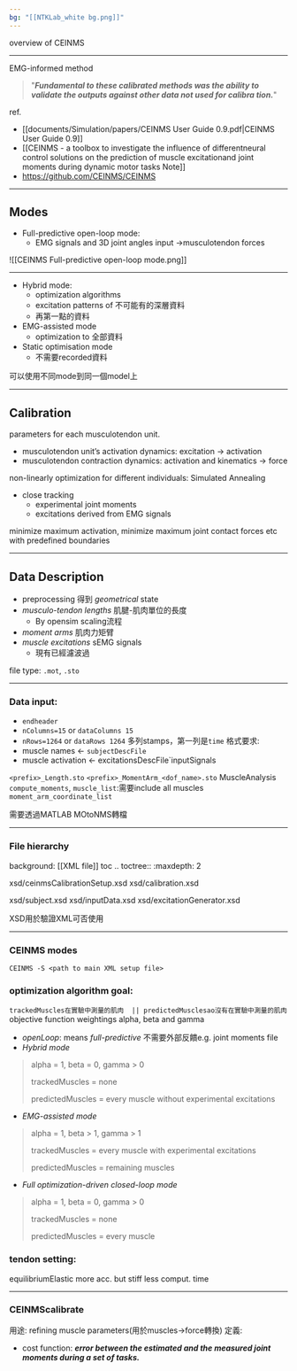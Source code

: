 ```yaml
---
bg: "[[NTKLab_white bg.png]]"
---
```



<style>
    .reveal {
        font-family: 'Times New Roman', '標楷體';
        font-size: 30px;
        text-align: left;
        color: black;
        background-size: cover;
        background-position: center;
    }
	.reveal h1,
	.reveal h2,
	.reveal h3,
	.reveal h4,
	.reveal h5,
	.reveal h6 {
	  font-family: 'Times New Roman', '標楷體';
	  color: black;
	}
	.with-border{
		border: 1px solid red;
	}
</style>
</style>
<grid drag="70 10" drop="-3 40">
overview of CEINMS
<!-- element style="font-size: 40px;align: left; text-align: left;color: white"-->
</grid>

<!-- slide bg="../../../NTKLab_white bg_cover_resize.png"-->

---

EMG-informed method
>"***Fundamental to these calibrated methods was the ability to validate the outputs against other data not used for calibra tion.***"

ref.
- [[documents/Simulation/papers/CEINMS User Guide 0.9.pdf|CEINMS User Guide 0.9]]
- [[CEINMS - a toolbox to investigate the influence of differentneural control solutions on the prediction of muscle excitationand joint moments during dynamic motor tasks Note]]
- https://github.com/CEINMS/CEINMS

---
## Modes
- Full-predictive open-loop mode: 
	- EMG signals and 3D joint angles input $\rightarrow$musculotendon forces

![[CEINMS Full-predictive open-loop mode.png]]

---
- Hybrid mode:
	- optimization algorithms
	- excitation patterns of 不可能有的深層資料
	- 再第一點的資料
- EMG-assisted mode
	- optimization to 全部資料
- Static optimisation mode
	- 不需要recorded資料

可以使用不同mode到同一個model上

---
## Calibration
parameters for each musculotendon unit.
- musculotendon unit’s activation dynamics: excitation $\rightarrow$ activation
- musculotendon contraction dynamics: activation and kinematics $\rightarrow$ force

non-linearly optimization for different individuals: Simulated Annealing
- close tracking
	- experimental joint moments
	- excitations derived from EMG signals

minimize maximum activation, minimize maximum joint contact forces etc
with predefined boundaries

---
## Data Description
- preprocessing 得到 _geometrical_ state
- _musculo-tendon lengths_ 肌腱-肌肉單位的長度
	- By opensim scaling流程
- _moment arms_ 肌肉力矩臂
- _muscle excitations_ sEMG signals
	- 現有已經濾波過

file type: `.mot`, `.sto`

---
### Data input:
- `endheader`
- `nColumns=15` or `dataColumns 15`
- `nRows=1264` or `dataRows 1264`
多列stamps，第一列是`time`
格式要求: 
- muscle names <- `subjectDescFile`
- muscle activation <- excitationsDescFile`inputSignals

`<prefix>_Length.sto`
`<prefix>_MomentArm_<dof_name>.sto`
MuscleAnalysis
`compute_moments`, 
`muscle_list`:需要include all muscles
`moment_arm_coordinate_list`

需要透過MATLAB MOtoNMS轉檔

---
### File hierarchy
background: [[XML file]]
toc
.. toctree::
   :maxdepth: 2

   xsd/ceinmsCalibrationSetup.xsd
   xsd/calibration.xsd

   xsd/subject.xsd
   xsd/inputData.xsd
   xsd/excitationGenerator.xsd

XSD用於驗證XML可否使用

---
### CEINMS modes
`CEINMS -S <path to main XML setup file>`
### optimization algorithm goal: 
`trackedMuscles在實驗中測量的肌肉  || predictedMusclesao沒有在實驗中測量的肌肉`
objective function weightings alpha, beta and gamma

- _openLoop_: means _full-predictive_ 不需要外部反饋e.g. joint moments file
- _Hybrid mode_
> alpha = 1, beta = 0, gamma > 0
> 
> trackedMuscles = none
> 
> predictedMuscles = every muscle without experimental excitations

- _EMG-assisted mode_
> alpha = 1, beta > 1, gamma > 1
> 
> trackedMuscles = every muscle with experimental excitations
> 
> predictedMuscles = remaining muscles

- _Full optimization-driven closed-loop mode_
> alpha = 1, beta = 0, gamma > 0
> 
> trackedMuscles = none
> 
> predictedMuscles = every muscle


### tendon setting:
equilibriumElastic more acc. but stiff less comput. time

---
### CEINMScalibrate
用途: refining muscle parameters(用於muscles->force轉換)
定義:
- cost function: ***error between the estimated and the measured joint moments during a set of tasks.***
